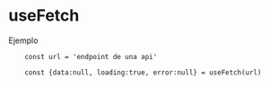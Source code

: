 # useFetch

Ejemplo
```
    const url = 'endpoint de una api'

    const {data:null, loading:true, error:null} = useFetch(url)

```